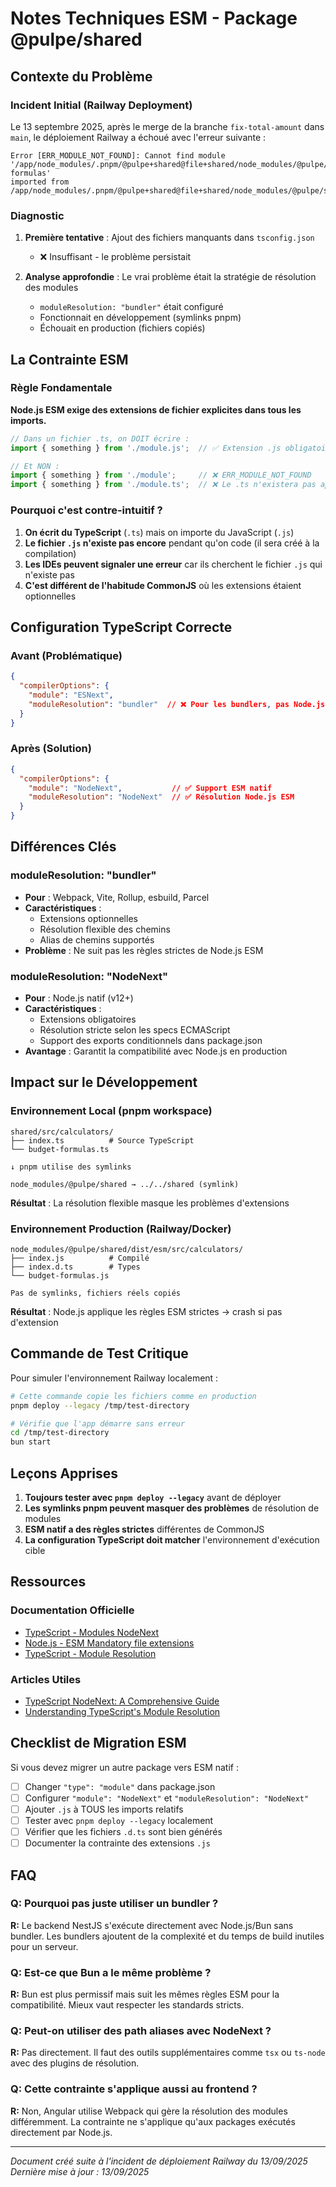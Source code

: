 # Notes Techniques ESM - Package @pulpe/shared

## Contexte du Problème

### Incident Initial (Railway Deployment)

Le 13 septembre 2025, après le merge de la branche `fix-total-amount` dans `main`, le déploiement Railway a échoué avec l'erreur suivante :

```
Error [ERR_MODULE_NOT_FOUND]: Cannot find module
'/app/node_modules/.pnpm/@pulpe+shared@file+shared/node_modules/@pulpe/shared/dist/esm/src/calculators/budget-formulas'
imported from /app/node_modules/.pnpm/@pulpe+shared@file+shared/node_modules/@pulpe/shared/dist/esm/src/calculators/index.js
```

### Diagnostic

1. **Première tentative** : Ajout des fichiers manquants dans `tsconfig.json`
   - ❌ Insuffisant - le problème persistait

2. **Analyse approfondie** : Le vrai problème était la stratégie de résolution des modules
   - `moduleResolution: "bundler"` était configuré
   - Fonctionnait en développement (symlinks pnpm)
   - Échouait en production (fichiers copiés)

## La Contrainte ESM

### Règle Fondamentale

**Node.js ESM exige des extensions de fichier explicites dans tous les imports.**

```typescript
// Dans un fichier .ts, on DOIT écrire :
import { something } from './module.js';  // ✅ Extension .js obligatoire

// Et NON :
import { something } from './module';     // ❌ ERR_MODULE_NOT_FOUND
import { something } from './module.ts';  // ❌ Le .ts n'existera pas après compilation
```

### Pourquoi c'est contre-intuitif ?

1. **On écrit du TypeScript** (`.ts`) mais on importe du JavaScript (`.js`)
2. **Le fichier `.js` n'existe pas encore** pendant qu'on code (il sera créé à la compilation)
3. **Les IDEs peuvent signaler une erreur** car ils cherchent le fichier `.js` qui n'existe pas
4. **C'est différent de l'habitude CommonJS** où les extensions étaient optionnelles

## Configuration TypeScript Correcte

### Avant (Problématique)

```json
{
  "compilerOptions": {
    "module": "ESNext",
    "moduleResolution": "bundler"  // ❌ Pour les bundlers, pas Node.js
  }
}
```

### Après (Solution)

```json
{
  "compilerOptions": {
    "module": "NodeNext",           // ✅ Support ESM natif
    "moduleResolution": "NodeNext"  // ✅ Résolution Node.js ESM
  }
}
```

## Différences Clés

### moduleResolution: "bundler"

- **Pour** : Webpack, Vite, Rollup, esbuild, Parcel
- **Caractéristiques** :
  - Extensions optionnelles
  - Résolution flexible des chemins
  - Alias de chemins supportés
- **Problème** : Ne suit pas les règles strictes de Node.js ESM

### moduleResolution: "NodeNext"

- **Pour** : Node.js natif (v12+)
- **Caractéristiques** :
  - Extensions obligatoires
  - Résolution stricte selon les specs ECMAScript
  - Support des exports conditionnels dans package.json
- **Avantage** : Garantit la compatibilité avec Node.js en production

## Impact sur le Développement

### Environnement Local (pnpm workspace)

```
shared/src/calculators/
├── index.ts          # Source TypeScript
└── budget-formulas.ts

↓ pnpm utilise des symlinks

node_modules/@pulpe/shared → ../../shared (symlink)
```

**Résultat** : La résolution flexible masque les problèmes d'extensions

### Environnement Production (Railway/Docker)

```
node_modules/@pulpe/shared/dist/esm/src/calculators/
├── index.js          # Compilé
├── index.d.ts        # Types
└── budget-formulas.js

Pas de symlinks, fichiers réels copiés
```

**Résultat** : Node.js applique les règles ESM strictes → crash si pas d'extension

## Commande de Test Critique

Pour simuler l'environnement Railway localement :

```bash
# Cette commande copie les fichiers comme en production
pnpm deploy --legacy /tmp/test-directory

# Vérifie que l'app démarre sans erreur
cd /tmp/test-directory
bun start
```

## Leçons Apprises

1. **Toujours tester avec `pnpm deploy --legacy`** avant de déployer
2. **Les symlinks pnpm peuvent masquer des problèmes** de résolution de modules
3. **ESM natif a des règles strictes** différentes de CommonJS
4. **La configuration TypeScript doit matcher** l'environnement d'exécution cible

## Ressources

### Documentation Officielle

- [TypeScript - Modules NodeNext](https://www.typescriptlang.org/docs/handbook/modules/reference.html#node16-nodenext)
- [Node.js - ESM Mandatory file extensions](https://nodejs.org/api/esm.html#mandatory-file-extensions)
- [TypeScript - Module Resolution](https://www.typescriptlang.org/docs/handbook/modules/reference.html#module-resolution)

### Articles Utiles

- [TypeScript NodeNext: A Comprehensive Guide](https://www.totaltypescript.com/tsconfig-module-options)
- [Understanding TypeScript's Module Resolution](https://devblogs.microsoft.com/typescript/announcing-typescript-5-0/#moduleresolution-bundler)

## Checklist de Migration ESM

Si vous devez migrer un autre package vers ESM natif :

- [ ] Changer `"type": "module"` dans package.json
- [ ] Configurer `"module": "NodeNext"` et `"moduleResolution": "NodeNext"`
- [ ] Ajouter `.js` à TOUS les imports relatifs
- [ ] Tester avec `pnpm deploy --legacy` localement
- [ ] Vérifier que les fichiers `.d.ts` sont bien générés
- [ ] Documenter la contrainte des extensions `.js`

## FAQ

### Q: Pourquoi pas juste utiliser un bundler ?

**R:** Le backend NestJS s'exécute directement avec Node.js/Bun sans bundler. Les bundlers ajoutent de la complexité et du temps de build inutiles pour un serveur.

### Q: Est-ce que Bun a le même problème ?

**R:** Bun est plus permissif mais suit les mêmes règles ESM pour la compatibilité. Mieux vaut respecter les standards stricts.

### Q: Peut-on utiliser des path aliases avec NodeNext ?

**R:** Pas directement. Il faut des outils supplémentaires comme `tsx` ou `ts-node` avec des plugins de résolution.

### Q: Cette contrainte s'applique aussi au frontend ?

**R:** Non, Angular utilise Webpack qui gère la résolution des modules différemment. La contrainte ne s'applique qu'aux packages exécutés directement par Node.js.

---

*Document créé suite à l'incident de déploiement Railway du 13/09/2025*
*Dernière mise à jour : 13/09/2025*